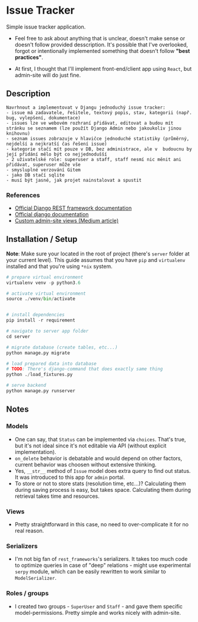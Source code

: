 # Issue Tracker
Simple issue tracker application.

- Feel free to ask about anything that is unclear, doesn't make sense or doesn't follow provided desscription. It's possible that I've overlooked, forgot or intentionally implemented something that doesn't follow **"best practices"**. 

- At first, I thought that I'll implement front-end/client app using `React`, but admin-site will do just fine.

## Description
```
Navrhnout a implementovat v Djangu jednoduchý issue tracker:‎
- issue má zadavatele, řešitele, textový popis, stav, kategorii (např. bug, vylepšení, dokumentace)
- issues lze ve webovém rozhraní přidávat, editovat a budou mít stránku se seznamem (lze použít Django Admin nebo jakoukoliv jinou knihovnu)
- seznam issues zobrazuje v hlavičce jednoduché statistiky (průměrný, nejdelší a nejkratší čas řešení issue)
- kategorie stačí mít pouze v DB, bez administrace, ale v  budoucnu by její přidání mělo být co nejjednodušší
- 2 uživatelské role: superuser a staff, staff nesmí nic měnit ani přidávat, superuser může vše
- smysluplné verzování Gitem
- jako DB stačí sqlite‎
- musí být jasné, jak projet nainstalovat a spustit‎
```

### References
 + [Official Django REST framework documentation](http://www.django-rest-framework.org/)
 + [Official django documentation](https://docs.djangoproject.com/en/2.1/ref/contrib/admin/)
 + [Custom admin-site views (Medium article)](https://medium.com/@hakibenita/how-to-turn-django-admin-into-a-lightweight-dashboard-a0e0bbf609ad)


## Installation / Setup

**Note**: Make sure your located in the root of project (there's `server` folder at your current level). This guide assumes that you have `pip` and `virtualenv` installed and that you're using `*nix` system.

```python
# prepare virtual environment
virtualenv venv -p python3.6

# activate virtual environment
source ./venv/bin/activate


# install dependencies
pip install -r requirement

# navigate to server app folder
cd server

# migrate database (create tables, etc...)
python manage.py migrate

# load prepared data into database
# TODO: There's django-command that does exactly same thing
python ./load_fixtures.py

# serve backend
python manage.py runserver
```


## Notes

### Models
 - One can say, that `Status` can be implemented via `choices`. That's true, but it's not ideal since it's not editable via API (without explicit implementation).
 - `on_delete` behavior is debatable and would depend on other factors, current behavior was choosen without extensive thinking.
 - Yes, `__str__` method of `Issue` model does extra query to find out status. It was introduced to this app for `admin` portal.
 - To store or not to store stats (resolution time, etc...)? Calculating them during saving process is easy, but takes space. Calculating them during retrieval takes time and resources.  

### Views
 - Pretty straightforward in this case, no need to over-complicate it for no real reason.

### Serializers
 - I'm not big fan of `rest_frameworks`'s serializers. It takes too much code to optimize queries in case of "deep" relations - might use experimental `serpy` module, which can be easily rewritten to work similar to `ModelSerializer`.

### Roles / groups
 - I created two groups - `SuperUser` and `Staff` - and gave them specific model-permissions. Pretty simple and works nicely with admin-site.
